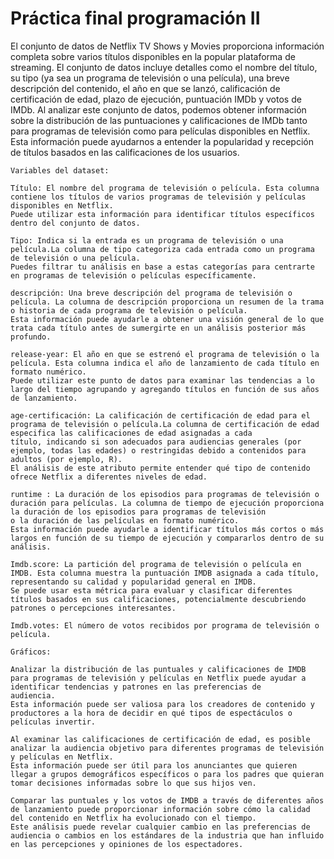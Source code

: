 # Práctica final programación II


El conjunto de datos de Netflix TV Shows y Movies proporciona información completa sobre varios títulos disponibles en la popular plataforma de streaming.
El conjunto de datos incluye detalles como el nombre del título, su tipo (ya sea un programa de televisión o una película), una breve descripción del contenido,
el año en que se lanzó, calificación de certificación de edad, plazo de ejecución, puntuación IMDb y votos de IMDb.
Al analizar este conjunto de datos, podemos obtener información sobre la distribución de las puntuaciones y calificaciones de IMDb tanto para programas de televisión como para películas disponibles en 
Netflix.
Esta información puede ayudarnos a entender la popularidad y recepción de títulos basados en las calificaciones de los usuarios.
    
    Variables del dataset:
    
    Título: El nombre del programa de televisión o película. Esta columna contiene los títulos de varios programas de televisión y películas disponibles en Netflix.
    Puede utilizar esta información para identificar títulos específicos dentro del conjunto de datos.
    
    Tipo: Indica si la entrada es un programa de televisión o una película.La columna de tipo categoriza cada entrada como un programa de televisión o una película.
    Puedes filtrar tu análisis en base a estas categorías para centrarte en programas de televisión o películas específicamente.
    
    descripción: Una breve descripción del programa de televisión o película. La columna de descripción proporciona un resumen de la trama o historia de cada programa de televisión o película.
    Esta información puede ayudarle a obtener una visión general de lo que trata cada título antes de sumergirte en un análisis posterior más profundo.
    
    release-year: El año en que se estrenó el programa de televisión o la película. Esta columna indica el año de lanzamiento de cada título en formato numérico.
    Puede utilizar este punto de datos para examinar las tendencias a lo largo del tiempo agrupando y agregando títulos en función de sus años de lanzamiento.
    
    age-certificación: La calificación de certificación de edad para el programa de televisión o película.La columna de certificación de edad especifica las calificaciones de edad asignadas a cada
    título, indicando si son adecuados para audiencias generales (por ejemplo, todas las edades) o restringidas debido a contenidos para adultos (por ejemplo, R).
    El análisis de este atributo permite entender qué tipo de contenido ofrece Netflix a diferentes niveles de edad.
    
    runtime : La duración de los episodios para programas de televisión o duración para películas. La columna de tiempo de ejecución proporciona la duración de los episodios para programas de televisión
    o la duración de las películas en formato numérico.
    Esta información puede ayudarle a identificar títulos más cortos o más largos en función de su tiempo de ejecución y compararlos dentro de su análisis.
    
    Imdb.score: La partición del programa de televisión o película en IMDB. Esta columna muestra la puntuación IMDB asignada a cada título, representando su calidad y popularidad general en IMDB.
    Se puede usar esta métrica para evaluar y clasificar diferentes títulos basados en sus calificaciones, potencialmente descubriendo patrones o percepciones interesantes.
    
    Imdb.votes: El número de votos recibidos por programa de televisión o película.
    
    Gráficos:
    
    Analizar la distribución de las puntuales y calificaciones de IMDB para programas de televisión y películas en Netflix puede ayudar a identificar tendencias y patrones en las preferencias de
    audiencia.
    Esta información puede ser valiosa para los creadores de contenido y productores a la hora de decidir en qué tipos de espectáculos o películas invertir.
    
    Al examinar las calificaciones de certificación de edad, es posible analizar la audiencia objetivo para diferentes programas de televisión y películas en Netflix.
    Esta información puede ser útil para los anunciantes que quieren llegar a grupos demográficos específicos o para los padres que quieran tomar decisiones informadas sobre lo que sus hijos ven.
    
    Comparar las puntuales y los votos de IMDB a través de diferentes años de lanzamiento puede proporcionar información sobre cómo la calidad del contenido en Netflix ha evolucionado con el tiempo.
    Este análisis puede revelar cualquier cambio en las preferencias de audiencia o cambios en los estándares de la industria que han influido en las percepciones y opiniones de los espectadores.


